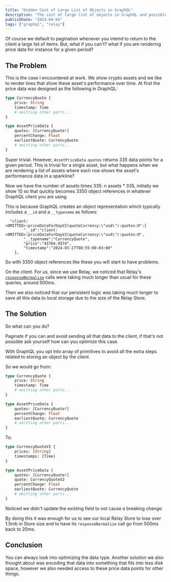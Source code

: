 ```yaml
---
title: "Hidden Cost of Large List of Objects in GraphQL"
description: "The cost of large list of objects in GraphQL and possible ways to optimize them."
publishDate: "2024-04-04"
tags: ["graphql", "relay"]
---
```


Of course we default to pagination whenever you intend to return to the client a
large list of items. But, what if you can't? what if you are rendering price
data for instance for a given period?

## The Problem

This is the case I encountered at work. We show crypto assets and we like to
render lines that show these asset's performance over time. At first the price
data was designed as the following in GraphQL:

```graphql
type CurrencyQuote {
	price: String
	timestamp: Time
	# omitting other parts...
}

type AssetPriceData {
	quotes: [CurrencyQuote!]
	percentChange: Float
	earliestQuote: CurrencyQuote
	# omitting other parts...
}
```

Super trivial. However, `AssetPriceData.quotes` returns 335 data points for a
given period. This is trivial for a single asset, but what happens when we are
rendering a list of assets where each row shows the asset's performance data in
a sparkline?

Now we have the number of assets times 335: n assets \* 335, initially we show 10 so
that quickly becomes 3350 object references in whatever GraphQL client you are
using.

This is because GraphQL creates an object representation which
typically includes a `__id` and a `__typename` as follows:

```
  "client:<OMITTED>:priceDataForDayV2(quoteCurrency:\"usd\"):quotes:0":{
        "__id":"client:<OMITTED>:priceDataForDayV2(quoteCurrency:\"usd\"):quotes:0",
        "__typename":"CurrencyQuote",
        "price":"43764.9374",
        "timestamp":"2024-03-27T08:55:00-03:00"
    },
```

So with 3350 object references like these you will start to have problems.

On the
client. For us, since we use Relay, we noticed that Relay's
[`responseNormalize`](https://github.com/facebook/relay/blob/6b7ef4c56423b05b5294cc2740549c58ccb58006/packages/relay-runtime/store/normalizeResponse.js#L25)
calls were taking much longer than usual for these queries, around 500ms.

Then we also noticed that our persistent logic was taking much longer to save
all this data to local storage due to the size of the Relay Store.

## The Solution

So what can you do?

Paginate if you can and avoid sending all that data to the client, if that's not
possible ask yourself how can you optimize this case.

With GraphQL you opt into array of primitives to avoid all the extra steps
related to storing an object by the client.

So we would go from:

```graphql
type CurrencyQuote {
	price: String
	timestamp: Time
	# omitting other parts...
}

type AssetPriceData {
	quotes: [CurrencyQuote!]
	percentChange: Float
	earliestQuote: CurrencyQuote
	# omitting other parts...
}
```

To:

```graphql
type CurrencyQuoteV2 {
	prices: [String]
	timestamps: [Time]
}

type AssetPriceData {
	quotes: [CurrencyQuote!]
	quote: CurrencyQuoteV2
	percentChange: Float
	earliestQuote: CurrencyQuote
	# omitting other parts...
}
```

Noticed we didn't update the existing field to not cause a breaking change.

By doing this it was enough for us to see our local Relay Store to lose over
1.5mb in Store size and to have its `responseNormalize` call go from 500ms back
to 20ms.

## Conclusion

You can always look into optimizing the data type. Another solution we also
thought about was encoding that data into something that fits into less disk
space, however we also needed access to these price data points for other things.
